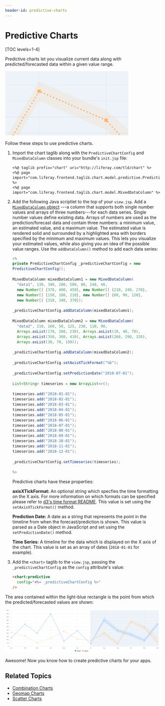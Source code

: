 ```yaml
---
header-id: predictive-charts
---
```


# Predictive Charts

[TOC levels=1-4]

Predictive charts let you visualize current data along with predicted/forecasted 
data within a given value range. 

![Figure 1: Predicted/forecasted data is surrounded by a highlighted area of possible values.](../../../../images/chart-taglib-predictive-value-range.png)

Follow these steps to use predictive charts. 

1.  Import the chart taglib along with the `PredictiveChartConfig` and 
    `MixedDataColumn` classes into your bundle's `init.jsp` file:

    ```markup
    <%@ taglib prefix="chart" uri="http://liferay.com/tld/chart" %>
    <%@ page import="com.liferay.frontend.taglib.chart.model.predictive.PredictiveChartConfig" %>
    <%@ page import="com.liferay.frontend.taglib.chart.model.MixedDataColumn" %>
    ```

2.  Add the following Java scriptlet to the top of your `view.jsp`. Add a 
    [`MixedDataColumn` object](@app-ref@/foundation/latest/javadocs/com/liferay/frontend/taglib/chart/model/MixedDataColumn.html)
    ---a column that supports both single number values and arrays of three 
    numbers---for each data series. Single number values define existing data. 
    Arrays of numbers are used as the prediction/forecast data and contain three 
    numbers: a minimum value, an estimated value, and a maximum value. The 
    estimated value is rendered solid and surrounded by a highlighted area with 
    borders specified by the minimum and maximum values. This lets you visualize 
    your estimated values, while also giving you an idea of the possible value 
    ranges. Use the `addDataColumn()` method to add each data series:

    ```java
    <%
    private PredictiveChartConfig _predictiveChartConfig = new
    PredictiveChartConfig();
    
    MixedDataColumn mixedDataColumn1 = new MixedDataColumn(
      "data1", 130, 340, 200, 500, 80, 240, 40,
      new Number[] {370, 400, 450}, new Number[] {210, 240, 270},
      new Number[] {150, 180, 210}, new Number[] {60, 90, 120},
      new Number[] {310, 340, 370});

    _predictiveChartConfig.addDataColumn(mixedDataColumn1);

    MixedDataColumn mixedDataColumn2 = new MixedDataColumn(
      "data2", 210, 160, 50, 125, 230, 110, 90,
      Arrays.asList(170, 200, 230), Arrays.asList(10, 40, 70),
      Arrays.asList(350, 380, 410), Arrays.asList(260, 290, 320),
      Arrays.asList(30, 70, 150));

    _predictiveChartConfig.addDataColumn(mixedDataColumn2);
    
    _predictiveChartConfig.setAxisXTickFormat("%b");

    _predictiveChartConfig.setPredictionDate("2018-07-01");

    List<String> timeseries = new ArrayList<>();

    timeseries.add("2018-01-01");
    timeseries.add("2018-02-01");
    timeseries.add("2018-03-01");
    timeseries.add("2018-04-01");
    timeseries.add("2018-05-01");
    timeseries.add("2018-06-01");
    timeseries.add("2018-07-01");
    timeseries.add("2018-08-01");
    timeseries.add("2018-09-01");
    timeseries.add("2018-10-01");
    timeseries.add("2018-11-01");
    timeseries.add("2018-12-01");

    _predictiveChartConfig.setTimeseries(timeseries);

    %>
    ```
    Predictive charts have these properties:
    
    **axisXTickFormat:** An optional string which specfies the time formatting 
    on the X axis. For more information on which formats can be specified please 
    refer to 
    [d3's time format README](https://github.com/d3/d3-time-format/blob/master/README.md#locale_format). 
    This value is set using the `setAxisXTickFormat()` method. 
    
    **Prediction Date:** A date as a string that represents the point in the 
    timeline from when the forecast/prediction is shown. This value is parsed as 
    a Date object in JavaScript and set using the `setPredictionDate()` method. 
    
    **Time Series:** A timeline for the data which is displayed on the X axis of 
    the chart. This value is set as an array of dates (`2018-01-01` for example). 

3.  Add the `<chart>` taglib to the `view.jsp`, passing the 
    `_predictiveChartConfig` as the `config` attribute's value:

    ```html
    <chart:predictive
      config="<%= _predictiveChartConfig %>"
    />
    ```

The area contained within the light-blue rectangle is the point from which the 
predicted/forecasted values are shown:

![Figure 2: A predictive chart lets you visualize estimated future data alongside existing data.](../../../../images/chart-taglib-predictive.png)

Awesome! Now you know how to create predictive charts for your apps. 

## Related Topics

- [Combination Charts](/docs/7-2/reference/-/knowledge_base/r/combination-charts)
- [Geomap Charts](/docs/7-2/reference/-/knowledge_base/r/geomap-charts)
- [Scatter Charts](/docs/7-2/reference/-/knowledge_base/r/scatter-charts)
